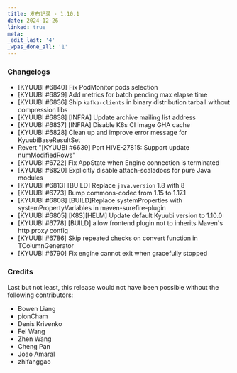 ```yaml
---
title: 发布记录 - 1.10.1
date: 2024-12-26
linked: true
meta:
_edit_last: '4'
_wpas_done_all: '1'
---
```

<!---
  Licensed under the Apache License, Version 2.0 (the "License");
  you may not use this file except in compliance with the License.
  You may obtain a copy of the License at

   http://www.apache.org/licenses/LICENSE-2.0

  Unless required by applicable law or agreed to in writing, software
  distributed under the License is distributed on an "AS IS" BASIS,
  WITHOUT WARRANTIES OR CONDITIONS OF ANY KIND, either express or implied.
  See the License for the specific language governing permissions and
  limitations under the License. See accompanying LICENSE file.
-->

### Changelogs

- [KYUUBI #6840] Fix PodMonitor pods selection
- [KYUUBI #6829] Add metrics for batch pending max elapse time
- [KYUUBI #6836] Ship `kafka-clients` in binary distribution tarball without compression libs
- [KYUUBI #6838] [INFRA] Update archive mailing list address
- [KYUUBI #6837] [INFRA] Disable K8s CI image GHA cache
- [KYUUBI #6828] Clean up and improve error message for KyuubiBaseResultSet
- Revert "[KYUUBI #6639] Port HIVE-27815: Support update numModifiedRows"
- [KYUUBI #6722] Fix AppState when Engine connection is terminated
- [KYUUBI #6820] Explicitly disable attach-scaladocs for pure Java modules
- [KYUUBI #6813] [BUILD] Replace `java.version` 1.8 with 8
- [KYUUBI #6773] Bump commons-codec from 1.15 to 1.17.1
- [KYUUBI #6808] [BUILD]Replace systemProperties with systemPropertyVariables in maven-surefire-plugin
- [KYUUBI #6805] [K8S][HELM] Update default Kyuubi version to 1.10.0
- [KYUUBI #6778] [BUILD] allow frontend plugin not to inherits Maven's http proxy config
- [KYUUBI #6786] Skip repeated checks on convert function in TColumnGenerator
- [KYUUBI #6790] Fix engine cannot exit when gracefully stopped

### Credits

Last but not least, this release would not have been possible without the following contributors:

* Bowen Liang
* pionCham
* Denis Krivenko
* Fei Wang
* Zhen Wang
* Cheng Pan
* Joao Amaral
* zhifanggao
